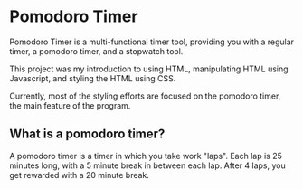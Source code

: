 # Pomodoro Timer
Pomodoro Timer is a multi-functional timer tool, providing you with a regular timer, a pomodoro timer, and a stopwatch tool.

This project was my introduction to using HTML, manipulating HTML using Javascript, and styling the HTML using CSS.

Currently, most of the styling efforts are focused on the pomodoro timer, the main feature of the program.

## What is a pomodoro timer?
A pomodoro timer is a timer in which you take work "laps". Each lap is 25 minutes long, with a 5 minute break in between each lap. After 4 laps, you get rewarded with a 20 minute break.

